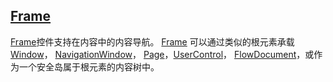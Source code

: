 ## [Frame](https://docs.microsoft.com/en-us/dotnet/framework/wpf/controls/frame)

[Frame](https://docs.microsoft.com/zh-cn/dotnet/api/system.windows.controls.frame)控件支持在内容中的内容导航。 [Frame](https://docs.microsoft.com/zh-cn/dotnet/api/system.windows.controls.frame) 可以通过类似的根元素承载[Window](https://docs.microsoft.com/zh-cn/dotnet/api/system.windows.window)， [NavigationWindow](https://docs.microsoft.com/zh-cn/dotnet/api/system.windows.navigation.navigationwindow)， [Page](https://docs.microsoft.com/zh-cn/dotnet/api/system.windows.controls.page)，[UserControl](https://docs.microsoft.com/zh-cn/dotnet/api/system.windows.controls.usercontrol)， [FlowDocument](https://docs.microsoft.com/zh-cn/dotnet/api/system.windows.documents.flowdocument)，或作为一个安全岛属于根元素的内容树中。